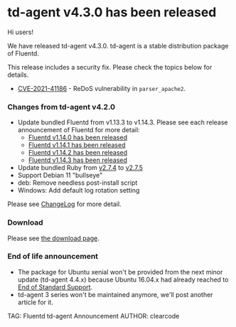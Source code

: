 # td-agent v4.3.0 has been released

Hi users!

We have released td-agent v4.3.0. td-agent is a stable distribution package of Fluentd.

This release includes a security fix. Please check the topics below for details.

* [CVE-2021-41186](http://cve.mitre.org/cgi-bin/cvename.cgi?name=CVE-2021-41186) - ReDoS vulnerability in `parser_apache2`.

### Changes from td-agent v4.2.0

  * Update bundled Fluentd from v1.13.3 to v1.14.3. Please see each release announcement of Fluentd for more detail:
    * [Fluentd v1.14.0 has been released](fluentd-v1.14.0-has-been-released)
    * [Fluentd v1.14.1 has been released](fluentd-v1.14.1-has-been-released)
    * [Fluentd v1.14.2 has been released](fluentd-v1.14.2-has-been-released)
    * [Fluentd v1.14.3 has been released](fluentd-v1.14.3-has-been-released)
  * Update bundled Ruby from [v2.7.4](https://www.ruby-lang.org/en/news/2021/07/07/ruby-2-7-4-released/) to [v2.7.5](https://www.ruby-lang.org/en/news/2021/11/24/ruby-2-7-5-released/)
  * Support Debian 11 "bullseye"
  * deb: Remove needless post-install script
  * Windows: Add default log rotation setting

Please see [ChangeLog](https://github.com/fluent-plugins-nursery/fluent-package-builder/blob/master/CHANGELOG.md#release-v430---20211206) for more detail.

### Download

Please see [the download page](/download).

### End of life announcement

  * The package for Ubuntu xenial won't be provided from the next minor update (td-agent 4.4.x) because Ubuntu 16.04.x had already reached to [End of Standard Support](https://wiki.ubuntu.com/Releases).
  * td-agent 3 series won't be maintained anymore, we'll post another article for it.

TAG: Fluentd td-agent Announcement
AUTHOR: clearcode

